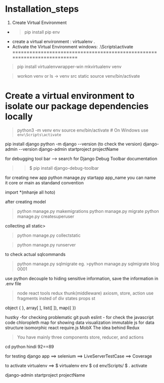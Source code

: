 # Installation_steps

1. Create Virtual Environment 
 - > pip install pip env
 - create a virtual environment : virtualenv .
 - Activate the Virtual Environment 
 windows:  .\Scripts\activate
==========================================================================

> pip install virtualenvwrapper-win
> mkvirtualenv venv

> workon venv
 or ls
-> venv  src static
source venv/bin/activate


# Create a virtual environment to isolate our package dependencies locally
> python3 -m venv env
source env/bin/activate  # On Windows use `env\Scripts\activate`

pip install django 
python -m django --version (to check the version)
django-admin --version
django-admin startproject projectName

for debugging tool bar --> search for
Django Debug Toolbar documentation
>>$ pip install django-debug-toolbar

for creating new app
python manage.py startapp app_name
you can name it core or main as standand convention

import *(mhanje all hoto)


after creating model
> python manage.py makemigrations 
> python manage.py migrate
> python manage.py createsuperuser

collecting all static>
> python manage.py collectstatic

> python manage.py runserver

to check actual sqlcommands
> python manage.py sqlmigrate <appName> <migrationNumber>
eg. >python manage.py sqlmigrate blog 0001

use python decouple to hiding sensitive information, save the information in .env file



> node react tools
redux thunk(middleware)
axiosm, store, action
use fragments insted of div
states props 
st

object { }, array[ ],
list([ ]), map({ })


hustky -for checking problematic git push
eslint - for check the javascript code
chloropleth map for showing data visualization
immutable js for data structure
isomorphic react
require.js
 MobX
The idea behind Redux
> You have mainly three components store, reducer, and actions


cd python hindi 92==89



for testing django app
==> selenium
==> LiveServerTestCase
==> Coverage

to activate virtualenv 
==> 
$ virtualenv env
$ cd env/Scripts/
$ . activate



django-admin startproject projectName
